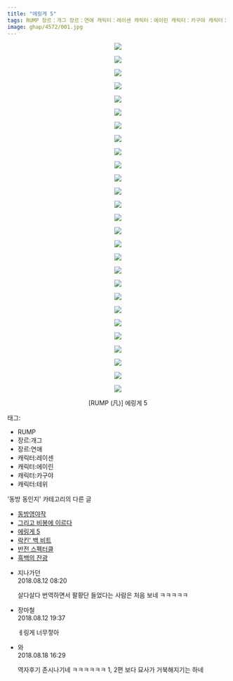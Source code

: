 ```yaml
---
title: "에링게 5"
tags: RUMP 장르：개그 장르：연애 캐릭터：레이센 캐릭터：에이린 캐릭터：카구야 캐릭터：테위 凡 동방_동인지
image: ghap/4572/001.jpg
---
```

<div class="article">
<p style="text-align: center; clear: none; float: none;"><img src="{{ site.nasurl }}/ghap/4572/001.jpg"/></p>
<p style="text-align: center; clear: none; float: none;"><img src="{{ site.nasurl }}/ghap/4572/002.jpg"/></p>
<p style="text-align: center; clear: none; float: none;"><img src="{{ site.nasurl }}/ghap/4572/003.jpg"/></p>
<p style="text-align: center; clear: none; float: none;"><img src="{{ site.nasurl }}/ghap/4572/004.jpg"/></p>
<p style="text-align: center; clear: none; float: none;"><img src="{{ site.nasurl }}/ghap/4572/005.jpg"/></p>
<p style="text-align: center; clear: none; float: none;"><img src="{{ site.nasurl }}/ghap/4572/006.jpg"/></p>
<p style="text-align: center; clear: none; float: none;"><img src="{{ site.nasurl }}/ghap/4572/007.jpg"/></p>
<p style="text-align: center; clear: none; float: none;"><img src="{{ site.nasurl }}/ghap/4572/008.jpg"/></p>
<p style="text-align: center; clear: none; float: none;"><img src="{{ site.nasurl }}/ghap/4572/009.jpg"/></p>
<p style="text-align: center; clear: none; float: none;"><img src="{{ site.nasurl }}/ghap/4572/010.jpg"/></p>
<p style="text-align: center; clear: none; float: none;"><img src="{{ site.nasurl }}/ghap/4572/011.jpg"/></p>
<p style="text-align: center; clear: none; float: none;"><img src="{{ site.nasurl }}/ghap/4572/012.jpg"/></p>
<p style="text-align: center; clear: none; float: none;"><img src="{{ site.nasurl }}/ghap/4572/013.jpg"/></p>
<p style="text-align: center; clear: none; float: none;"><img src="{{ site.nasurl }}/ghap/4572/014.jpg"/></p>
<p style="text-align: center; clear: none; float: none;"><img src="{{ site.nasurl }}/ghap/4572/015.jpg"/></p>
<p style="text-align: center; clear: none; float: none;"><img src="{{ site.nasurl }}/ghap/4572/016.jpg"/></p>
<p style="text-align: center; clear: none; float: none;"><img src="{{ site.nasurl }}/ghap/4572/017.jpg"/></p>
<p style="text-align: center; clear: none; float: none;"><img src="{{ site.nasurl }}/ghap/4572/018.jpg"/></p>
<p style="text-align: center; clear: none; float: none;"><img src="{{ site.nasurl }}/ghap/4572/019.jpg"/></p>
<p style="text-align: center; clear: none; float: none;"><img src="{{ site.nasurl }}/ghap/4572/020.jpg"/></p>
<p style="text-align: center; clear: none; float: none;"><img src="{{ site.nasurl }}/ghap/4572/021.jpg"/></p>
<p style="text-align: center; clear: none; float: none;"><img src="{{ site.nasurl }}/ghap/4572/022.jpg"/></p>
<p style="text-align: center; clear: none; float: none;"><img src="{{ site.nasurl }}/ghap/4572/023.jpg"/></p>
<p style="text-align: center; clear: none; float: none;"><img src="{{ site.nasurl }}/ghap/4572/024.jpg"/></p>
<p style="text-align: center; clear: none; float: none;"><img src="{{ site.nasurl }}/ghap/4572/025.jpg"/></p>
<p style="text-align: center; clear: none; float: none;"><img src="{{ site.nasurl }}/ghap/4572/026.jpg"/></p>
<p style="text-align: center; clear: none; float: none;"><img src="{{ site.nasurl }}/ghap/4572/027.jpg"/></p>
<p style="text-align: center; clear: none; float: none;">[RUMP (凡)] 에링게 5</p>
</div><div class="tagTrail">
<p>태그: </p>
<ul>
<li>RUMP</li>
<li>장르:개그</li>
<li>장르:연애</li>
<li>캐릭터:레이센</li>
<li>캐릭터:에이린</li>
<li>캐릭터:카구야</li>
<li>캐릭터:테위</li>
</ul>
</div><div class="another">
<p>'동방 동인지' 카테고리의 다른 글</p>
<ul>
<li><a href="/2018-08-11-ghap_4576">동방영야작</a></li>
<li><a href="/2018-08-05-ghap_4573">그리고 비봉에 이르다</a></li>
<li><a href="/2018-08-05-ghap_4572">에링게 5</a></li>
<li><a href="/2018-08-05-ghap_4571">락킨' 백 비트</a></li>
<li><a href="/2018-08-05-ghap_4570">반전 스펙터클</a></li>
<li><a href="/2018-08-03-ghap_4568">흑백의 잔광</a></li>
</ul>
</div><div class="cb_module cb_fluid">
<div class="cb_wrt cb_profile">
<div class="comment">
<ul>
<li class="cb_thumb_off" id="comment15306484">
<div class="cb_comment_area">
<div class="cb_info_area">
<div class="cb_section">
<span class="cb_nick_name">지나가던</span>
</div>
<div class="cb_section">
<span class="cb_date">2018.08.12 08:20 </span>
</div>
</div>
<div class="cb_dsc_comment">
<p class="cb_dsc">
											살다살다 번역하면서 팔황단 들었다는 사람은 처음 보네 ㅋㅋㅋㅋㅋ
										</p>
</div>
</div></li>
<li class="cb_thumb_off" id="comment15306830">
<div class="cb_comment_area">
<div class="cb_info_area">
<div class="cb_section">
<span class="cb_nick_name">장마철</span>
</div>
<div class="cb_section">
<span class="cb_date">2018.08.12 19:37 </span>
</div>
</div>
<div class="cb_dsc_comment">
<p class="cb_dsc">
											ㅔ링게 너무젛아
										</p>
</div>
</div></li>
<li class="cb_thumb_off" id="comment15311519">
<div class="cb_comment_area">
<div class="cb_info_area">
<div class="cb_section">
<span class="cb_nick_name">와</span>
</div>
<div class="cb_section">
<span class="cb_date">2018.08.18 16:29 </span>
</div>
</div>
<div class="cb_dsc_comment">
<p class="cb_dsc">
											역자후기 존시나기네 ㅋㅋㅋㅋㅋㅋ 1, 2편 보다 묘사가 거북해지기는 하네
										</p>
</div>
</div></li>
</ul>
</div>
</div><!-- commentList close -->
</div>